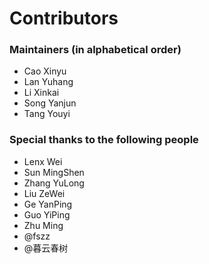 # Contributors

### Maintainers (in alphabetical order)

* Cao Xinyu
* Lan Yuhang
* Li Xinkai
* Song Yanjun
* Tang Youyi

### Special thanks to the following people

* Lenx Wei
* Sun MingShen
* Zhang YuLong
* Liu ZeWei
* Ge YanPing
* Guo YiPing
* Zhu Ming
* @fszz
* @暮云春树


